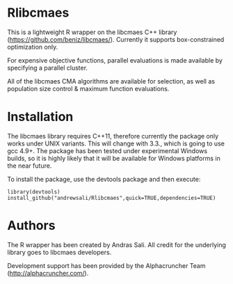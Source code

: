 # Rlibcmaes

This is a lightweight R wrapper on the libcmaes C++ library (https://github.com/beniz/libcmaes/). Currently it supports box-constrained optimization only.

For expensive objective functions, parallel evaluations is made available by specifying a parallel cluster.

All of the libcmaes CMA algorithms are available for selection, as well as population size control & maximum function evaluations.

# Installation

The libcmaes library requires C++11, therefore currently the package only works under UNIX variants. This will change with 3.3., which is going to use gcc 4.9+. The package has been tested under experimental Windows builds, so it is highly likely that it will be available for Windows platforms in the near future.

To install the package, use the devtools package and then execute: 

```
library(devtools)
install_github("andrewsali/Rlibcmaes",quick=TRUE,dependencies=TRUE)
```

# Authors
The R wrapper has been created by Andras Sali. All credit for the underlying library goes to libcmaes developers. 

Development support has been provided by the Alphacruncher Team (http://alphacruncher.com/).
